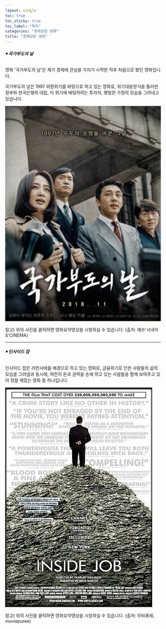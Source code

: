 ```yaml
---
layout: single
toc: true
toc_sticky: true
toc_label: "목차"
categories: "경제관련 영화"
title: "경제관련 영화"
---
```

###### **￭ 국가부도의 날**

영화 '국가부도의 날'은 제가 경제에 관심을 가지기 시작한 직후 처음으로 봤던 영화입니다.

국가부도의 날은 1997 외환위기를 바탕으로 하고 있는 영화로, 위기대응방식을 둘러싼 정부와 한국은행의 대립, 이 위기에 배팅하려는 투자자, 평범한 가정의 모습을 그려내고 있습니다. 

[![movieposter](/assets/images/movieposter.png "영화요약 영상입니다! 궁금하시다면 방문해보세요")](https://www.youtube.com/watch?v=PilQgRhwJrU)

참고) 위의 사진을 클릭하면 영화요약영상을 시청하실 수 있습니다. (출처: 예쓰'시네마S'CINEMA)

---
###### **￭ 인사이드 잡**

인사이드 잡은 리먼사태를 배경으로 하고 있는 영화로, 금융위기로 인한 사람들의 삶의 모습을 그려냄과 동시에, 여전히 돈과 권력을 손에 쥐고 있는 사람들을 함께 보여주고 있어 정말 재밌는 영화 중 하나입니다. 

[![movieposter2](/assets/images/movieposter2.png "영화요약 영상입니다! 궁금하시다면 방문해보세요")](https://www.youtube.com/watch?v=SoUkeJx-V4M)

참고) 위의 사진을 클릭하면 영화요약영상을 시청하실 수 있습니다. (출처: 무비퓨레, moviepuree)
